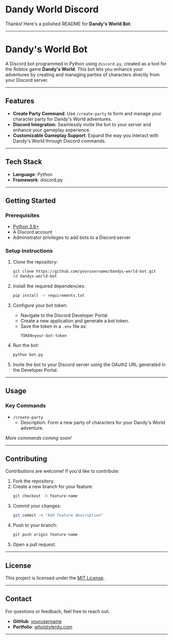 # Dandy World Discord

Thanks! Here's a polished README for **Dandy's World Bot**:

---

# Dandy's World Bot

A Discord bot programmed in Python using `discord.py`, created as a tool for the Roblox game **Dandy's World**. This bot lets you enhance your adventures by creating and managing parties of characters directly from your Discord server.

---

## Features

- **Create Party Command**: Use `/create-party` to form and manage your character party for Dandy's World adventures.
- **Discord Integration**: Seamlessly invite the bot to your server and enhance your gameplay experience.
- **Customizable Gameplay Support**: Expand the way you interact with Dandy's World through Discord commands.

---

## Tech Stack

- **Language**: Python
- **Framework**: discord.py

---

## Getting Started

### Prerequisites

- [Python 3.8+](https://www.python.org/downloads/)
- A Discord account
- Administrator privileges to add bots to a Discord server

### Setup Instructions

1. Clone the repository:

   ```bash
   git clone https://github.com/yourusername/dandys-world-bot.git
   cd dandys-world-bot
   ```

2. Install the required dependencies:

   ```bash
   pip install -r requirements.txt
   ```

3. Configure your bot token:

   - Navigate to the Discord Developer Portal.
   - Create a new application and generate a bot token.
   - Save the token in a `.env` file as:
     ```env
     TOKEN=your-bot-token
     ```

4. Run the bot:

   ```bash
   python bot.py
   ```

5. Invite the bot to your Discord server using the OAuth2 URL generated in the Developer Portal.

---

## Usage

### Key Commands

- `/create-party`
  - Description: Form a new party of characters for your Dandy's World adventure.

_More commands coming soon!_

---

## Contributing

Contributions are welcome! If you'd like to contribute:

1. Fork the repository.
2. Create a new branch for your feature:
   ```bash
   git checkout -b feature-name
   ```
3. Commit your changes:
   ```bash
   git commit -m "Add feature description"
   ```
4. Push to your branch:
   ```bash
   git push origin feature-name
   ```
5. Open a pull request.

---

## License

This project is licensed under the [MIT License](LICENSE).

---

## Contact

For questions or feedback, feel free to reach out:

- **GitHub**: [yourusername](https://github.com/yourusername)
- **Portfolio**: [whoistylerdu.com](https://whoistylerdu.com)

---
